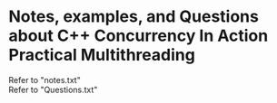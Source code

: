 <h1>Notes, examples, and Questions about C++ Concurrency In Action Practical Multithreading</h2>

Refer to "notes.txt" <br>
Refer to "Questions.txt" <br>
